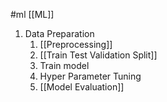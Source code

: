 #ml [[ML]]
1. Data Preparation
	1. [[Preprocessing]]
	2. [[Train Test Validation Split]]
	3. Train model
	4. Hyper Parameter Tuning
	5. [[Model Evaluation]]
